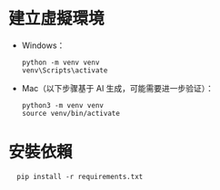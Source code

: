 # 建立虛擬環境
   - Windows：
     ```
     python -m venv venv
     venv\Scripts\activate
     ```
   - Mac（以下步骤基于 AI 生成，可能需要进一步验证）：
     ```
     python3 -m venv venv
     source venv/bin/activate
     ```

# 安裝依賴
```
  pip install -r requirements.txt
```